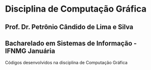 # Disciplina de Computação Gráfica
## Prof. Dr. Petrônio Cândido de Lima e Silva
## Bacharelado em Sistemas de Informação - IFNMG Januária

Códigos desenvolvidos na disciplina de Computação Gráfica
